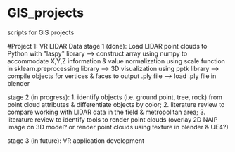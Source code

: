 # GIS_projects
scripts for GIS projects

#Project 1: VR LIDAR Data
stage 1 (done): Load LIDAR point clouds to Python with "laspy" library --> construct array using numpy to accommodate X,Y,Z information &
value normalization using scale function in sklearn.preprocessing library --> 3D visualization using pptk library --> compile objects for
vertices & faces to output .ply file --> load .ply file in blender

stage 2 (in progress): 1. identify objects (i.e. ground point, tree, rock) from point cloud attributes & differentiate objects by color;
2. literature review to compare working with LIDAR data in the field & metropolitan area; 3. literature review to identify tools to render
point clouds (overlay 2D NAIP image on 3D model? or render point clouds using texture in blender & UE4?)

stage 3 (in future): VR application development
